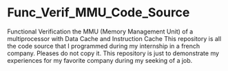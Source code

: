 # Func_Verif_MMU_Code_Source
Functional Verification the MMU (Memory Management Unit) of a multiprocessor with Data Cache and Instruction Cache
This repository is all the code source that I programmed during my internship in a french company. Pleases do not copy it. This repository is just to demonstrate my experiences for my favorite company during my seeking of a job.
